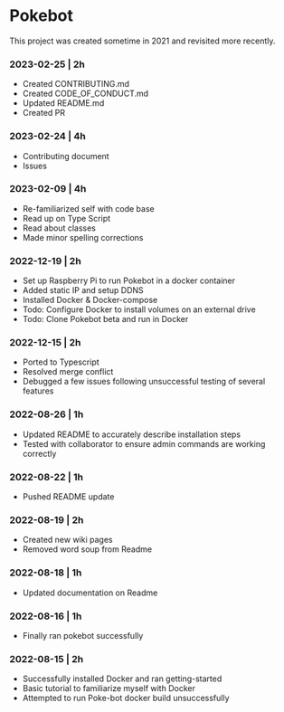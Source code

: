 # Pokebot

This project was created sometime in 2021 and revisited more recently.

### 2023-02-25 | 2h
- Created CONTRIBUTING.md
- Created CODE_OF_CONDUCT.md
- Updated README.md
- Created PR

### 2023-02-24 | 4h
- Contributing document
- Issues

### 2023-02-09 | 4h
- Re-familiarized self with code base
- Read up on Type Script
- Read about classes
- Made minor spelling corrections

### 2022-12-19 | 2h
- Set up Raspberry Pi to run Pokebot in a docker container
- Added static IP and setup DDNS
- Installed Docker & Docker-compose
- Todo: Configure Docker to install volumes on an external drive
- Todo: Clone Pokebot beta and run in Docker

### 2022-12-15 | 2h
- Ported to Typescript
- Resolved merge conflict
- Debugged a few issues following unsuccessful testing of several features

### 2022-08-26 | 1h
- Updated README to accurately describe installation steps
- Tested with collaborator to ensure admin commands are working correctly
 
### 2022-08-22 | 1h
- Pushed README update

### 2022-08-19 | 2h
- Created new wiki pages
- Removed word soup from Readme

### 2022-08-18 | 1h
- Updated documentation on Readme

### 2022-08-16 | 1h
- Finally ran pokebot successfully

### 2022-08-15 | 2h
- Successfully installed Docker and ran getting-started
- Basic tutorial to familiarize myself with Docker
- Attempted to run Poke-bot docker build unsuccessfully
